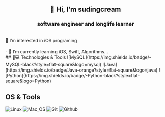 <h2 align="center"> 👋 Hi, I’m sudingcream </h2>
<h3 align="center"> software engineer and longlife learner </h3>
</a>
<br>
👀 I’m interested in iOS programing
<br>
<br>
- 🌱 I’m currently learning iOS, Swift, Algorithms...
<br>
</a>
## 🚀💻 Technologies & Tools
![MySQL](https://img.shields.io/badge/-MySQL-black?style=flat-square&logo=mysql)
![Java](https://img.shields.io/badge/Java-orange?style=flat-square&logo=java)
![Python](https://img.shields.io/badge/-Python-black?style=flat-square&logo=Python)



## OS & Tools

![Linux](https://img.shields.io/badge/-Linux-FCC624?logo=Linux&style=for-the-badge&logoColor=black)
![Mac_OS](https://img.shields.io/badge/-Mac_OS-999999?logo=Apple&style=for-the-badge&logoColor=white)
![Git](https://img.shields.io/badge/-Git-F05032?logo=Git&style=for-the-badge&logoColor=white)
![Github](https://img.shields.io/badge/-Github-181717?logo=Github&style=for-the-badge&logoColor=white)
